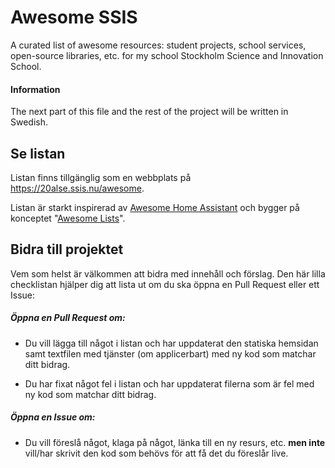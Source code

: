 # Awesome SSIS
A curated list of awesome resources: student projects, school services, open-source libraries, etc. for my school Stockholm Science and Innovation School.

#### Information

The next part of this file and the rest of the project will be written in Swedish.

## Se listan

Listan finns tillgänglig som en webbplats på https://20alse.ssis.nu/awesome.

Listan är starkt inspirerad av [Awesome Home Assistant](https://www.awesome-ha.com/) och bygger på konceptet "[Awesome Lists](https://github.com/sindresorhus/awesome)". 

## Bidra till projektet

Vem som helst är välkommen att bidra med innehåll och förslag. Den här lilla checklistan hjälper dig att lista ut om du ska öppna en Pull Request eller ett Issue:

##### Öppna en Pull Request om:

- Du vill lägga till något i listan och har uppdaterat den statiska hemsidan samt textfilen med tjänster (om applicerbart) med ny kod som matchar ditt bidrag.

- Du har fixat något fel i listan och har uppdaterat filerna som är fel med ny kod som matchar ditt bidrag.

##### Öppna en Issue om:

- Du vill föreslå något, klaga på något, länka till en ny resurs, etc. **men inte** vill/har skrivit den kod som behövs för att få det du föreslår live.

